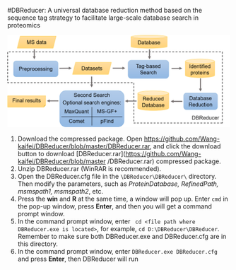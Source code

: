 #DBReducer: A universal database reduction method based on the sequence tag strategy to facilitate
large-scale database search in proteomics

![image](https://github.com/Wang-kaifei/DBReducer/blob/master/IMG/workflow.png)
1. Download the compressed package. Open https://github.com/Wang-kaifei/DBReducer/blob/master/DBReducer.rar, and click the download button to download [DBReducer.rar](https://github.com/Wang-kaifei/DBReducer/blob/master /DBReducer.rar) compressed package.
2. Unzip DBReducer.rar (WinRAR is recommended).
3. Open the DBReducer.cfg file in the `\DBReducer\DBReducer\` directory. Then modify the parameters, such as *ProteinDatabase, RefinedPath, msmspath1, msmspath2*, etc.
4. Press the **win** and **R** at the same time, a window will pop up. Enter `cmd` in the pop-up window, press **Enter**, and then you will get a command prompt window.
5. In the command prompt window, enter ` cd <file path where DBReducer.exe is located>`, for example, `cd D:\DBReducer\DBReducer`. Remember to make sure both DBReducer.exe and DBReducer.cfg are in this directory.
6. In the command prompt window, enter `DBReducer.exe DBReducer.cfg` and press **Enter**, then DBReducer will run
